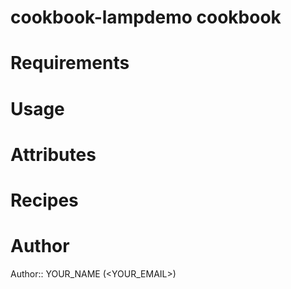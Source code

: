 # cookbook-lampdemo cookbook

# Requirements

# Usage

# Attributes

# Recipes

# Author

Author:: YOUR_NAME (<YOUR_EMAIL>)
